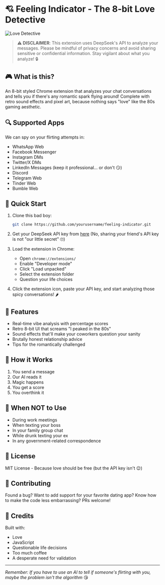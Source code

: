 # 💘 Feeling Indicator - The 8-bit Love Detective

![Love Detective](assets/banner.gif)

> **⚠️ DISCLAIMER**: This extension uses DeepSeek's API to analyze your messages. Please be mindful of privacy concerns and avoid sharing sensitive or confidential information. Stay vigilant about what you analyze! 🔒

## 🎮 What is this?

An 8-bit styled Chrome extension that analyzes your chat conversations and tells you if there's any romantic spark flying around! Complete with retro sound effects and pixel art, because nothing says "love" like the 80s gaming aesthetic.

## 🔍 Supported Apps

We can spy on your flirting attempts in:
- WhatsApp Web
- Facebook Messenger
- Instagram DMs
- Twitter/X DMs
- LinkedIn Messages (keep it professional... or don't 😏)
- Discord
- Telegram Web
- Tinder Web
- Bumble Web

## 🚀 Quick Start

1. Clone this bad boy:
   ```bash
   git clone https://github.com/yourusername/feeling-indicator.git
   ```

2. Get your DeepSeek API key from [here](https://platform.deepseek.com)
   (No, sharing your friend's API key is not "our little secret" 🙄)

3. Load the extension in Chrome:
   - Open `chrome://extensions/`
   - Enable "Developer mode"
   - Click "Load unpacked"
   - Select the extension folder
   - Question your life choices

4. Click the extension icon, paste your API key, and start analyzing those spicy conversations! 🌶️

## 🎵 Features

- Real-time vibe analysis with percentage scores
- Retro 8-bit UI that screams "I peaked in the 80s"
- Sound effects that'll make your coworkers question your sanity
- Brutally honest relationship advice
- Tips for the romantically challenged

## 🤔 How it Works

1. You send a message
2. Our AI reads it
3. Magic happens
4. You get a score
5. You overthink it

## 🚫 When NOT to Use

- During work meetings
- When texting your boss
- In your family group chat
- While drunk texting your ex
- In any government-related correspondence

## 📝 License

MIT License - Because love should be free (but the API key isn't 😉)

## 🤝 Contributing

Found a bug? Want to add support for your favorite dating app? Know how to make the code less embarrassing? PRs welcome!

## 💝 Credits

Built with:
- Love
- JavaScript
- Questionable life decisions
- Too much coffee
- A desperate need for validation

---

*Remember: If you have to use an AI to tell if someone's flirting with you, maybe the problem isn't the algorithm* 😘 